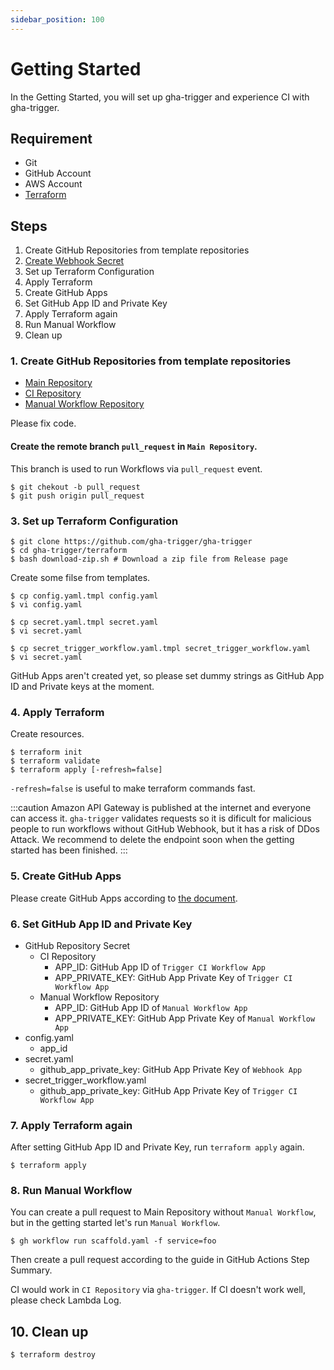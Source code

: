 ```yaml
---
sidebar_position: 100
---
```


# Getting Started

In the Getting Started, you will set up gha-trigger and experience CI with gha-trigger.

## Requirement

- Git
- GitHub Account
- AWS Account
- [Terraform](https://www.terraform.io/)

## Steps

1. Create GitHub Repositories from template repositories
1. [Create Webhook Secret](https://docs.github.com/en/developers/webhooks-and-events/webhooks/securing-your-webhooks)
1. Set up Terraform Configuration
1. Apply Terraform
1. Create GitHub Apps
1. Set GitHub App ID and Private Key
1. Apply Terraform again
1. Run Manual Workflow
1. Clean up

### 1. Create GitHub Repositories from template repositories

- [Main Repository](https://github.com/gha-trigger/example-main/generate)
- [CI Repository](https://github.com/gha-trigger/example-ci/generate)
- [Manual Workflow Repository](https://github.com/gha-trigger/example-manual-workflow/generate)

Please fix code.

#### Create the remote branch `pull_request` in `Main Repository`.

This branch is used to run Workflows via `pull_request` event.

```console
$ git chekout -b pull_request
$ git push origin pull_request
```

### 3. Set up Terraform Configuration

```console
$ git clone https://github.com/gha-trigger/gha-trigger
$ cd gha-trigger/terraform
$ bash download-zip.sh # Download a zip file from Release page
```

Create some filse from templates.

```console
$ cp config.yaml.tmpl config.yaml
$ vi config.yaml

$ cp secret.yaml.tmpl secret.yaml
$ vi secret.yaml

$ cp secret_trigger_workflow.yaml.tmpl secret_trigger_workflow.yaml
$ vi secret.yaml
```

GitHub Apps aren't created yet, so please set dummy strings as GitHub App ID and Private keys at the moment.

### 4. Apply Terraform

Create resources.

```console
$ terraform init
$ terraform validate
$ terraform apply [-refresh=false]
```

`-refresh=false` is useful to make terraform commands fast.

:::caution
Amazon API Gateway is published at the internet and everyone can access it.
`gha-trigger` validates requests so it is dificult for malicious people to run workflows without GitHub Webhook,
but it has a risk of DDos Attack.
We recommend to delete the endpoint soon when the getting started has been finished.
:::

### 5. Create GitHub Apps

Please create GitHub Apps according to [the document](config/github-app).

### 6. Set GitHub App ID and Private Key

- GitHub Repository Secret
  - CI Repository
    - APP_ID: GitHub App ID of `Trigger CI Workflow App`
    - APP_PRIVATE_KEY: GitHub App Private Key of `Trigger CI Workflow App`
  - Manual Workflow Repository
    - APP_ID: GitHub App ID of `Manual Workflow App`
    - APP_PRIVATE_KEY: GitHub App Private Key of `Manual Workflow App`
- config.yaml
  - app_id
- secret.yaml
  - github_app_private_key: GitHub App Private Key of `Webhook App`
- secret_trigger_workflow.yaml
  - github_app_private_key: GitHub App Private Key of `Trigger CI Workflow App`

### 7. Apply Terraform again

After setting GitHub App ID and Private Key, run `terraform apply` again.

```console
$ terraform apply
```

### 8. Run Manual Workflow

You can create a pull request to Main Repository without `Manual Workflow`, but in the getting started let's run `Manual Workflow`.

```console
$ gh workflow run scaffold.yaml -f service=foo
```

Then create a pull request according to the guide in GitHub Actions Step Summary.

CI would work in `CI Repository` via `gha-trigger`.
If CI doesn't work well, please check Lambda Log.

## 10. Clean up

```console
$ terraform destroy
```
